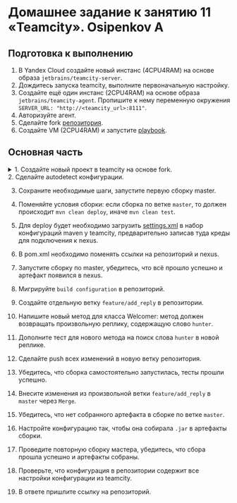 # Домашнее задание к занятию 11 «Teamcity». Osipenkov A

## Подготовка к выполнению

1. В Yandex Cloud создайте новый инстанс (4CPU4RAM) на основе образа `jetbrains/teamcity-server`.
2. Дождитесь запуска teamcity, выполните первоначальную настройку.
3. Создайте ещё один инстанс (2CPU4RAM) на основе образа `jetbrains/teamcity-agent`. Пропишите к нему переменную окружения `SERVER_URL: "http://<teamcity_url>:8111"`.
4. Авторизуйте агент.
5. Сделайте fork [репозитория](https://github.com/aragastmatb/example-teamcity).
6. Создайте VM (2CPU4RAM) и запустите [playbook](./infrastructure).

## Основная часть

<details><summary>1. Создайте новый проект в teamcity на основе fork.</summary>
![alt text]()

</details>
2. Сделайте autodetect конфигурации.

3. Сохраните необходимые шаги, запустите первую сборку master.

4. Поменяйте условия сборки: если сборка по ветке `master`, то должен происходит `mvn clean deploy`, иначе `mvn clean test`.

5. Для deploy будет необходимо загрузить [settings.xml](./teamcity/settings.xml) в набор конфигураций maven у teamcity, предварительно записав туда креды для подключения к nexus.

6. В pom.xml необходимо поменять ссылки на репозиторий и nexus.

7. Запустите сборку по master, убедитесь, что всё прошло успешно и артефакт появился в nexus.

8. Мигрируйте `build configuration` в репозиторий.

9. Создайте отдельную ветку `feature/add_reply` в репозитории.

10. Напишите новый метод для класса Welcomer: метод должен возвращать произвольную реплику, содержащую слово `hunter`.

11. Дополните тест для нового метода на поиск слова `hunter` в новой реплике.

12. Сделайте push всех изменений в новую ветку репозитория.

13. Убедитесь, что сборка самостоятельно запустилась, тесты прошли успешно.

14. Внесите изменения из произвольной ветки `feature/add_reply` в `master` через `Merge`.

15. Убедитесь, что нет собранного артефакта в сборке по ветке `master`.

16. Настройте конфигурацию так, чтобы она собирала `.jar` в артефакты сборки.

17. Проведите повторную сборку мастера, убедитесь, что сбора прошла успешно и артефакты собраны.

18. Проверьте, что конфигурация в репозитории содержит все настройки конфигурации из teamcity.

19. В ответе пришлите ссылку на репозиторий.

